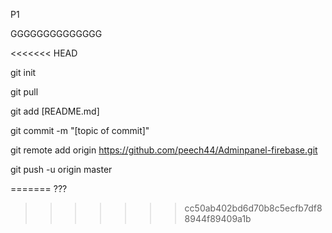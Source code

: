 P1

GGGGGGGGGGGGGG

<<<<<<< HEAD

git init 

git pull

git add [README.md]

git commit -m "[topic of commit]"

git remote add origin https://github.com/peech44/Adminpanel-firebase.git

git push -u origin master

=======
???
>>>>>>> cc50ab402bd6d70b8c5ecfb7df88944f89409a1b
